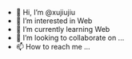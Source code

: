 - 👋 Hi, I’m @xujiujiu
- 👀 I’m interested in Web
- 🌱 I’m currently learning Web
- 💞️ I’m looking to collaborate on ...
- 📫 How to reach me ...

<!---
xujiujiu/xujiujiu is a ✨ special ✨ repository because its `README.md` (this file) appears on your GitHub profile.
You can click the Preview link to take a look at your changes.
--->
